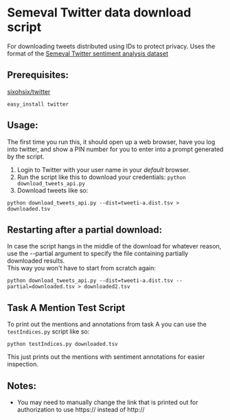 Semeval Twitter data download script
====================

For downloading tweets distributed using IDs to protect privacy.  Uses the format of the [Semeval Twitter sentiment analysis dataset](http://www.cs.york.ac.uk/semeval-2013/task2/index.php?id=data)

Prerequisites:
--------------
[sixohsix/twitter](https://github.com/sixohsix/twitter)

```
easy_install twitter
```

Usage:
--------------

The first time you run this, it should open up a web browser, have you log into twitter, and show a PIN number for you to enter into a prompt generated by the script.

1. Login to Twitter with your user name in your *default* browser.
2. Run the script like this to download your credentials: `python download_tweets_api.py`
3. Download tweets like so: 
```
python download_tweets_api.py --dist=tweeti-a.dist.tsv > downloaded.tsv
```

Restarting after a partial download:
--------------
In case the script hangs in the middle of the download for whatever reason, use the --partial argument to specify the file containing partially downloaded results.  
This way you won't have to start from scratch again:

```
python download_tweets_api.py --dist=tweeti-a.dist.tsv --partial=downloaded.tsv > downloaded2.tsv
```

Task A Mention Test Script
--------------
To print out the mentions and annotations from task A you can use the `testIndices.py` script like so:

```
python testIndices.py downloaded.tsv
```
This just prints out the mentions with sentiment annotations for easier inspection.

Notes:
--------------
- You may need to manually change the link that is printed out for authorization to use https:// instead of http://
